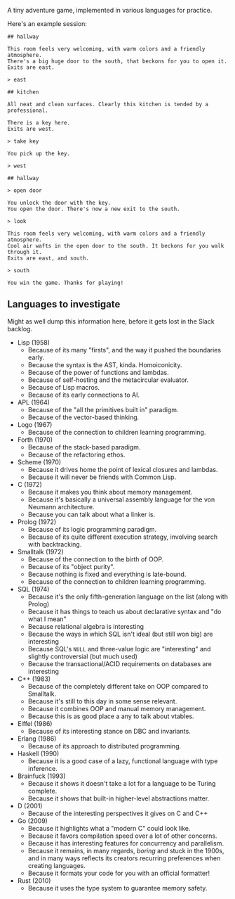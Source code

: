 A tiny adventure game, implemented in various languages for practice.

Here's an example session:

    ## hallway

    This room feels very welcoming, with warm colors and a friendly atmosphere.
    There's a big huge door to the south, that beckons for you to open it.
    Exits are east.

    > east

    ## kitchen

    All neat and clean surfaces. Clearly this kitchen is tended by a professional.

    There is a key here.
    Exits are west.

    > take key

    You pick up the key.

    > west

    ## hallway

    > open door

    You unlock the door with the key.
    You open the door. There's now a new exit to the south.

    > look

    This room feels very welcoming, with warm colors and a friendly atmosphere.
    Cool air wafts in the open door to the south. It beckons for you walk through it.
    Exits are east, and south.

    > south

    You win the game. Thanks for playing!

## Languages to investigate

Might as well dump this information here, before it gets lost in the Slack backlog.

* Lisp (1958)
    * Because of its many "firsts", and the way it pushed the boundaries early.
    * Because the syntax is the AST, kinda. Homoiconicity.
    * Because of the power of functions and lambdas.
    * Because of self-hosting and the metacircular evaluator.
    * Because of Lisp macros.
    * Because of its early connections to AI.
* APL (1964)
    * Because of the "all the primitives built in" paradigm.
    * Because of the vector-based thinking.
* Logo (1967)
    * Because of the connection to children learning programming.
* Forth (1970)
    * Because of the stack-based paradigm.
    * Because of the refactoring ethos.
* Scheme (1970)
    * Because it drives home the point of lexical closures and lambdas.
    * Because it will never be friends with Common Lisp.
* C (1972)
    * Because it makes you think about memory management.
    * Because it's basically a universal assembly language for the von Neumann architecture.
    * Because you can talk about what a linker is.
* Prolog (1972)
    * Because of its logic programming paradigm.
    * Because of its quite different execution strategy, involving search with backtracking.
* Smalltalk (1972)
    * Because of the connection to the birth of OOP.
    * Because of its "object purity".
    * Because nothing is fixed and everything is late-bound.
    * Because of the connection to children learning programming.
* SQL (1974)
    * Because it's the only fifth-generation language on the list (along with Prolog)
    * Because it has things to teach us about declarative syntax and "do what I mean"
    * Because relational algebra is interesting
    * Because the ways in which SQL isn't ideal (but still won big) are interesting
    * Because SQL's `NULL` and three-value logic are "interesting" and slightly controversial (but much used)
    * Because the transactional/ACID requirements on databases are interesting
* C++ (1983)
    * Because of the completely different take on OOP compared to Smalltalk.
    * Because it's still to this day in some sense relevant.
    * Because it combines OOP and manual memory management.
    * Because this is as good place a any to talk about vtables.
* Eiffel (1986)
    * Because of its interesting stance on DBC and invariants.
* Erlang (1986)
    * Because of its approach to distributed programming.
* Haskell (1990)
    * Because it is a good case of a lazy, functional language with type inference.
* Brainfuck (1993)
    * Because it shows it doesn't take a lot for a language to be Turing complete.
    * Because it shows that built-in higher-level abstractions matter.
* D (2001)
    * Because of the interesting perspectives it gives on C and C++
* Go (2009)
    * Because it highlights what a "modern C" could look like.
    * Because it favors compilation speed over a lot of other concerns.
    * Because it has interesting features for concurrency and parallelism.
    * Because it remains, in many regards, *boring* and stuck in the 1900s, and in many ways reflects its creators recurring preferences when creating languages.
    * Because it formats your code for you with an official formatter!
* Rust (2010)
    * Because it uses the type system to guarantee memory safety.
